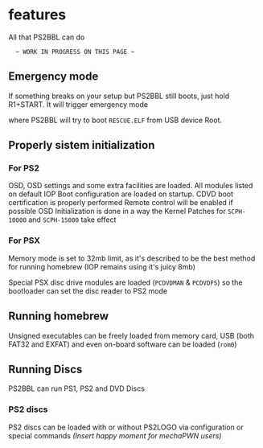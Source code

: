 # features

All that PS2BBL can do

```
  ~ WORK IN PROGRESS ON THIS PAGE ~
```


## Emergency mode

If something breaks on your setup but PS2BBL still boots, just hold R1+START.
It will trigger emergency mode

where PS2BBL will try to boot `RESCUE.ELF` from USB device Root.


## Properly sistem initialization

### For PS2

OSD, OSD settings and some extra facilities are loaded.
All modules listed on default IOP Boot configuration are loaded on startup.
CDVD boot certification is properly performed
Remote control will be enabled if possible
OSD Initialization is done in a way the Kernel Patches for `SCPH-10000` and `SCPH-15000` take effect

### For PSX

Memory mode is set to 32mb limit, as it's described to be the best method for running homebrew (IOP remains using it's juicy 8mb)

Special PSX disc drive modules are loaded (`PCDVDMAN` & `PCDVDFS`) so the bootloader can set the disc reader to PS2 mode

## Running homebrew

Unsigned executables can be freely loaded from memory card, USB (both FAT32 and EXFAT) and even on-board software can be loaded (`rom0`)

## Running Discs

PS2BBL can run PS1, PS2 and DVD Discs

### PS2 discs

PS2 discs can be loaded with or without PS2LOGO via configuration or special commands _(Insert happy moment for mechaPWN users)_
